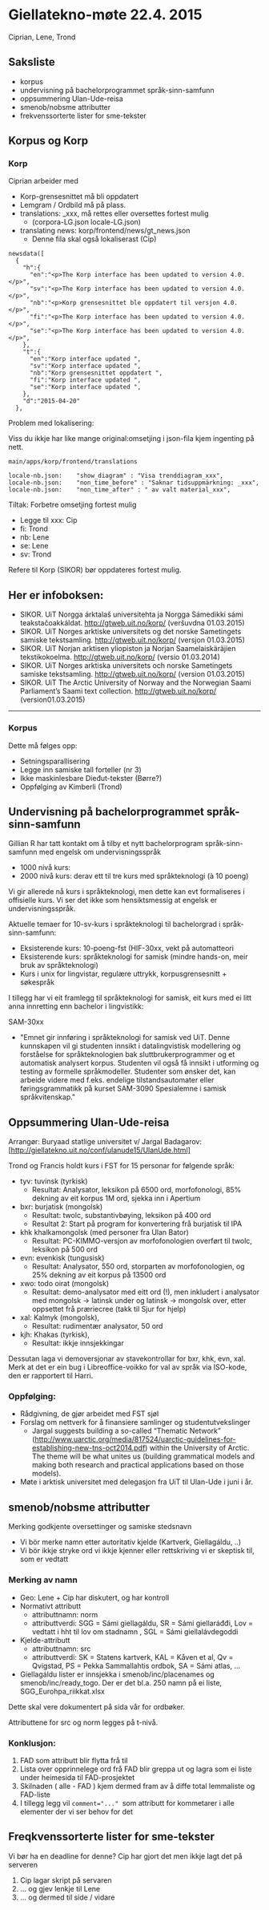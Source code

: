 # Giellatekno-møte 22.4. 2015

Ciprian, Lene, Trond

## Saksliste

* korpus
* undervisning på bachelorprogrammet språk-sinn-samfunn
* oppsummering Ulan-Ude-reisa
* smenob/nobsme attributter
* frekvenssorterte lister for sme-tekster

##  Korpus og Korp

### Korp

Ciprian arbeider med
* Korp-grensesnittet må bli oppdatert
* Lemgram / Ordbild må på plass.
* translations: _xxx, må rettes eller oversettes fortest mulig
    - (corpora-LG.json		locale-LG.json)
* translating news: korp/frontend/news/gt_news.json
    - Denne fila skal også lokaliserast (Cip)

```
newsdata([
  {
    "h":{
      "en":"<p>The Korp interface has been updated to version 4.0. </p>",
      "sv":"<p>The Korp interface has been updated to version 4.0. </p>",
      "nb":"<p>Korp grensesnittet ble oppdatert til versjon 4.0. </p>",
      "fi":"<p>The Korp interface has been updated to version 4.0. </p>",
      "se":"<p>The Korp interface has been updated to version 4.0. </p>",
    },
    "t":{
      "en":"Korp interface updated ",
      "sv":"Korp interface updated ",
      "nb":"Korp grensesnittet oppdatert ",
      "fi":"Korp interface updated ",
      "se":"Korp interface updated ",
    },
    "d":"2015-04-20"
  },
```

Problem med lokalisering:

Viss du ikkje har like mange original:omsetjing i json-fila
kjem ingenting på nett.

```
main/apps/korp/frontend/translations

locale-nb.json:    "show_diagram" : "Visa trenddiagram_xxx",
locale-nb.json:    "non_time_before" : "Saknar tidsuppmärkning: _xxx",
locale-nb.json:    "non_time_after" : " av valt material_xxx",
```

Tiltak: Forbetre omsetjing fortest mulig
* Legge til xxx: Cip
* fi: Trond
* nb: Lene
* se: Lene
* sv: Trond

Refere til Korp (SIKOR) bør oppdateres fortest mulig.

Her er infoboksen:
----
* SIKOR. UiT Norgga árktalaš universitehta ja Norgga Sámedikki sámi teakstačoakkáldat. <http://gtweb.uit.no/korp/> (veršuvdna 01.03.2015)
* SIKOR. UiT Norges arktiske universitets og det norske Sametingets samiske tekstsamling. <http://gtweb.uit.no/korp/> (versjon 01.03.2015)
* SIKOR. UiT Norjan arktisen yliopiston ja Norjan Saamelaiskäräjien tekstikokoelma. <http://gtweb.uit.no/korp/> (versio 01.03.2014)
* SIKOR. UiT Norges arktiska universitets och norske Sametingets samiske
tekstsamling. <http://gtweb.uit.no/korp/> (version 01.03.2015)
* SIKOR. UiT The Arctic University of Norway and the Norwegian Saami Parliament’s Saami text collection. <http://gtweb.uit.no/korp/> (version01.03.2015)
----
### Korpus

Dette må følges opp:
* Setningsparallisering
* Legge inn samiske tall forteller (nr 3)
* Ikke maskinlesbare Dieđut-tekster (Børre?)
* Oppfølging av Kimberli (Trond)

##  Undervisning på bachelorprogrammet språk-sinn-samfunn
Gillian R har tatt kontakt om å tilby et nytt bachelorprogram språk-sinn-samfunn med engelsk om undervisningsspråk
* 1000 nivå kurs:
* 2000 nivå kurs: derav ett til tre kurs med språkteknologi (à 10 poeng)

Vi gir allerede nå kurs i språkteknologi, men dette kan evt formaliseres i offisielle kurs. Vi ser det ikke som hensiktsmessig at engelsk er undervisningsspråk.

Aktuelle temaer for 10-sv-kurs i språkteknologi til bachelorgrad i språk-sinn-samfunn:
* Eksisterende kurs: 10-poeng-fst (HIF-30xx, vekt på automatteori
* Eksisterende kurs: språkteknologi for samisk (mindre hands-on, meir bruk av språkteknologi)
* Kurs i unix for lingvistar, regulære uttrykk, korpusgrensesnitt + søkespråk

I tillegg har vi eit framlegg til språkteknologi for samisk, eit kurs med ei litt anna innretting enn bachelor i lingvistikk:

SAM-30xx
* "Emnet gir innføring i språkteknologi for samisk ved UiT. Denne kunnskapen vil gi studenten innsikt i datalingvistisk modellering og forståelse for språkteknologien bak sluttbrukerprogrammer og et automatisk analysert korpus. Studenten vil også få innsikt i utforming og testing av formelle språkmodeller. Studenter som ønsker det, kan arbeide videre med f.eks. endelige tilstandsautomater eller føringsgrammatikk på kurset SAM-3090 Spesialemne i samisk språkvitenskap."

##  Oppsummering Ulan-Ude-reisa

Arrangør: Buryaad statlige universitet v/ Jargal Badagarov:
[http://giellatekno.uit.no/conf/ulanude15/UlanUde.html]

Trond og Francis holdt kurs i FST for 15 personar for følgende språk:

* tyv: tuvinsk (tyrkisk)
    - Resultat: Analysator, leksikon på 6500 ord, morfofonologi, 85% dekning av eit korpus 1M ord, sjekka inn i Apertium
* bxr: burjatisk (mongolsk)
    - Resultat: twolc, substantivbøying, leksikon på 400 ord
    - Resultat 2: Start på program for konvertering frå burjatisk til IPA
* khk khalkamongolsk (med personer fra Ulan Bator)
    - Resultat: PC-KIMMO-versjon av morfofonologien overført til twolc, leksikon på 500 ord
* evn: evenkisk (tungusisk)
    - Resultat: Analysator, 550 ord, storparten av morfofonologien, og 25% dekning av eit korpus på 13500 ord
* xwo: todo oirat (mongolsk)
    - Resultat: demo-analysator med eitt ord (!), men inkludert i analysator med mongolsk -> latinsk under og latinsk -> mongolsk over, etter oppsettet frå præriecree (takk til Sjur for hjelp)
* xal: Kalmyk (mongolsk),
    - Resultat: rudimentær analysator, 50 ord
* kjh: Khakas (tyrkisk),
    - Resultat: ikkje innsjekkingar

Dessutan laga vi demoversjonar av stavekontrollar for bxr, khk, evn, xal. Merk at det er ein bug i Libreoffice-voikko for val av språk via ISO-kode, den er rapportert til Harri.

### Oppfølging:

* Rådgivning, de gjør arbeidet med FST sjøl
* Forslag om nettverk for å finansiere samlinger og studentutvekslinger
    - Jargal suggests building a so-called “Thematic Network” (http://www.uarctic.org/media/817524/uarctic-guidelines-for-establishing-new-tns-oct2014.pdf) within the University of Arctic. The theme will be what unites us (building grammatical models and making both research and practical applications based on those models).
* Møte i arktisk universitet med delegasjon fra UiT til Ulan-Ude i juni i år.

##  smenob/nobsme attributter

Merking godkjente oversettinger og samiske stedsnavn

* Vi bör merke namn etter autoritativ kjelde (Kartverk, Giellagáldu, ..)
* Vi bör ikkje stryke ord vi ikkje kjenner eller rettskriving vi er skeptisk til, som er vedtatt

### Merking av namn

* Geo: Lene + Cip har diskutert, og har kontroll
* Normativt attributt
    - attributtnamn: norm
    - attributtverdi: SGG = Sámi giellagáldu, SR = Sámi giellaráđđi, Lov = vedtatt i hht til lov om stadnamn , SGL = Sámi giellalávdegoddi
* Kjelde-attributt
    - attributtnamn: src
    - attributtverdi: SK = Statens kartverk, KAL = Kåven et al, Qv = Qvigstad, PS = Pekka Sammallahtis ordbok, SA = Sámi atlas, ...
* Giellagáldu lister er innsjekka i smenob/inc/placenames og smenob/inc/ready_togo. Der er det bl.a. 250 namn på ei liste, SGG_Eurohpa_riikkat.xlsx

Dette skal vere dokumentert på sida vår for ordbøker.

Attributtene for src og norm legges på t-nivå.

### Konklusjon:

1. FAD som attributt blir flytta frå <e> til <t>
1. Lista over opprinnelege ord frå FAD blir greppa ut og lagra som ei liste
  under heimesida til FAD-prosjektet
1. Skilnaden ( alle - FAD ) kjem dermed fram av å diffe total lemmaliste og FAD-liste
1. I tillegg legg vil `comment="..."`  som attributt for kommetarer i alle elementer der vi ser behov for det

##  Freqkvenssorterte lister for sme-tekster

Vi bør ha en deadline for denne?
Cip har gjort det men ikkje lagt det på serveren
1. Cip lagar skript på servaren
1. ... og gjev lenkje til Lene
1. ... og dermed til side / vidare
